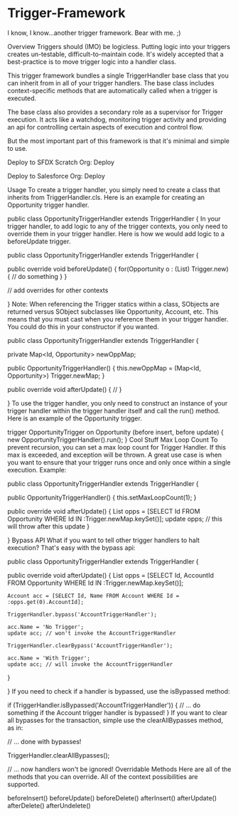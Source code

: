 # Trigger-Framework
I know, I know...another trigger framework. Bear with me. ;)

Overview
Triggers should (IMO) be logicless. Putting logic into your triggers creates un-testable, difficult-to-maintain code. It's widely accepted that a best-practice is to move trigger logic into a handler class.

This trigger framework bundles a single TriggerHandler base class that you can inherit from in all of your trigger handlers. The base class includes context-specific methods that are automatically called when a trigger is executed.

The base class also provides a secondary role as a supervisor for Trigger execution. It acts like a watchdog, monitoring trigger activity and providing an api for controlling certain aspects of execution and control flow.

But the most important part of this framework is that it's minimal and simple to use.

Deploy to SFDX Scratch Org: Deploy

Deploy to Salesforce Org: Deploy

Usage
To create a trigger handler, you simply need to create a class that inherits from TriggerHandler.cls. Here is an example for creating an Opportunity trigger handler.

public class OpportunityTriggerHandler extends TriggerHandler {
In your trigger handler, to add logic to any of the trigger contexts, you only need to override them in your trigger handler. Here is how we would add logic to a beforeUpdate trigger.

public class OpportunityTriggerHandler extends TriggerHandler {
  
  public override void beforeUpdate() {
    for(Opportunity o : (List<Opportunity>) Trigger.new) {
      // do something
    }
  }

  // add overrides for other contexts

}
Note: When referencing the Trigger statics within a class, SObjects are returned versus SObject subclasses like Opportunity, Account, etc. This means that you must cast when you reference them in your trigger handler. You could do this in your constructor if you wanted.

public class OpportunityTriggerHandler extends TriggerHandler {

  private Map<Id, Opportunity> newOppMap;

  public OpportunityTriggerHandler() {
    this.newOppMap = (Map<Id, Opportunity>) Trigger.newMap;
  }
  
  public override void afterUpdate() {
    //
  }

}
To use the trigger handler, you only need to construct an instance of your trigger handler within the trigger handler itself and call the run() method. Here is an example of the Opportunity trigger.

trigger OpportunityTrigger on Opportunity (before insert, before update) {
  new OpportunityTriggerHandler().run();
}
Cool Stuff
Max Loop Count
To prevent recursion, you can set a max loop count for Trigger Handler. If this max is exceeded, and exception will be thrown. A great use case is when you want to ensure that your trigger runs once and only once within a single execution. Example:

public class OpportunityTriggerHandler extends TriggerHandler {

  public OpportunityTriggerHandler() {
    this.setMaxLoopCount(1);
  }
  
  public override void afterUpdate() {
    List<Opportunity> opps = [SELECT Id FROM Opportunity WHERE Id IN :Trigger.newMap.keySet()];
    update opps; // this will throw after this update
  }

}
Bypass API
What if you want to tell other trigger handlers to halt execution? That's easy with the bypass api:

public class OpportunityTriggerHandler extends TriggerHandler {
  
  public override void afterUpdate() {
    List<Opportunity> opps = [SELECT Id, AccountId FROM Opportunity WHERE Id IN :Trigger.newMap.keySet()];
    
    Account acc = [SELECT Id, Name FROM Account WHERE Id = :opps.get(0).AccountId];

    TriggerHandler.bypass('AccountTriggerHandler');

    acc.Name = 'No Trigger';
    update acc; // won't invoke the AccountTriggerHandler

    TriggerHandler.clearBypass('AccountTriggerHandler');

    acc.Name = 'With Trigger';
    update acc; // will invoke the AccountTriggerHandler

  }

}
If you need to check if a handler is bypassed, use the isBypassed method:

if (TriggerHandler.isBypassed('AccountTriggerHandler')) {
  // ... do something if the Account trigger handler is bypassed!
}
If you want to clear all bypasses for the transaction, simple use the clearAllBypasses method, as in:

// ... done with bypasses!

TriggerHandler.clearAllBypasses();

// ... now handlers won't be ignored!
Overridable Methods
Here are all of the methods that you can override. All of the context possibilities are supported.

beforeInsert()
beforeUpdate()
beforeDelete()
afterInsert()
afterUpdate()
afterDelete()
afterUndelete()
